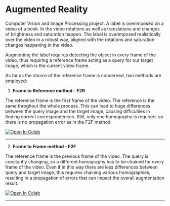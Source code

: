 # Augmented Reality
Computer Vision and Image Processing project. A label is overimposed on a video of a book. In the video rotations as well as translations and changes of brightness and saturation happen. The label is overimposed realistically over the video in a robust way, aligned with the rotations and saturation changes happening in the video.

Augmenting the label requires detecting the object in every frame of the video, thus requiring a reference frame acting as a query for our target image, which is the current video frame.

As far as the choice of the reference frame is concerned, two methods are employed:

1. **Frame to Reference method - F2R**

  The reference frame is the first frame of the video. The reference is the same throghout the whole process. This can lead to huge differences between the query image     and the target image, causing difficulties in finding correct correspondences. Still, only one homography is required, so there is no propagation error as in the F2F     method.

   [![Open In Colab](https://colab.research.google.com/assets/colab-badge.svg)](https://colab.research.google.com/drive/1ZD_a8uxjsh4TGymP5mrJ3MxTmxuiJYOk?usp=sharing)
  
-------------------------------


2. **Frame to Frame method - F2F**

  The reference frame is the previous frame of the video. The query is constantly changing, so a different homography has to be chained for every frame of the video.       Even if in this way there are less differences between query and target image, this requires chaining various homographies, resulting in a propagation of errors that     can impact the overall augmentation result.


   [![Open In Colab](https://colab.research.google.com/assets/colab-badge.svg)](https://colab.research.google.com/drive/1RGYtuFpIopyCx1y-1sidFPCJKJw1N3Vw?usp=sharing) 

-------------------------------
